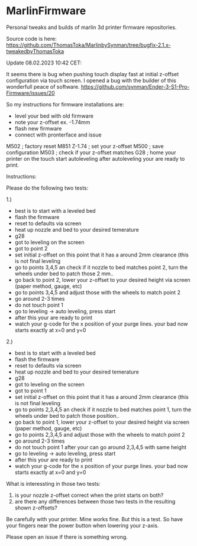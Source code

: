 # MarlinFirmware
Personal tweaks and builds of marlin 3d printer firmware repositories.

Source code is here: https://github.com/ThomasToka/MarlinbySynman/tree/bugfix-2.1.x-tweakedbyThomasToka

Update 08.02.2023 10:42 CET:

It seems there is bug when pushing touch display fast at initial z-offset configuration via touch screen.
I opened a bug with the builder of this wonderfull peace of software.
https://github.com/synman/Ender-3-S1-Pro-Firmware/issues/20

So my instructions for firmware installations are:

- level your bed with old firmware
- note your z-offset ex. -1.74mm
- flash new firmware
- connect with pronterface and issue

M502 ; factory reset
M851 Z-1.74 ; set your z-offset
M500 ; save configuration
M503 ; check if your z-offset matches
G28 ; home your printer
on the touch start autoleveling
after autoleveling your are ready to print.

Instructions: 

Please do the following two tests:

1.)
- best is to start with a leveled bed
- flash the firmware 
- reset to defaults via screen
- heat up nozzle and bed to your desired temerature
- g28
- got to leveling on the screen
- got to point 2
- set initial z-offset on this point that it has a around 2mm clearance (this is not final leveling
- go to points 3,4,5 an check if it nozzle to bed matches point 2, turn the wheels under bed to patch those 2 mm..
- go back to point 2, lower your z-offset to your desired height via screen (paper method, gauge, etc)
- go to points 3,4,5 and adjust those with the wheels to match point 2
- go around 2-3 times
- do not touch point 1
- go to leveling -> auto leveling, press start
- after this your are ready to print
- watch your g-code for the x position of your purge lines. your bad now starts exactly at x=0 and y=0

2.)
- best is to start with a leveled bed
- flash the firmware 
- reset to defaults via screen
- heat up nozzle and bed to your desired temerature
- g28
- got to leveling on the screen
- got to point 1
- set initial z-offset on this point that it has a around 2mm clearance (this is not final leveling
- go to points 2,3,4,5 an check if it nozzle to bed matches point 1, turn the wheels under bed to patch those position..
- go back to point 1, lower your z-offset to your desired height via screen (paper method, gauge, etc)
- go to points 2,3,4,5 and adjust those with the wheels to match point 2
- go around 2-3 times
- do not touch point 1 after your can go around 2,3,4,5 with same height
- go to leveling -> auto leveling, press start
- after this your are ready to print
- watch your g-code for the x position of your purge lines. your bad now starts exactly at x=0 and y=0

What is interessting in those two tests:

1) is your nozzle z-offset correct when the print starts on both?
2) are there any differences between those two tests in the resulting shown z-offsets?

Be carefully with your printer. Mine works fine. But this is a test. So have your fingers near the power button when lowering your z-axis.

Please open an issue if there is something wrong.
